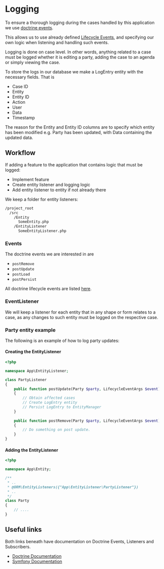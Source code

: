 # Logging

To ensure a thorough logging during the cases
handled by this application we use
[doctrine events](https://www.doctrine-project.org/projects/doctrine-orm/en/2.8/reference/events.html).

This allows us to use already defined
[Lifecycle Events](https://www.doctrine-project.org/projects/doctrine-orm/en/2.8/reference/events.html#lifecycle-events),
and specifying our own logic when listening and handling such events.

Logging is done on case level.
In other words, anything related to a case must be logged
whether it is editing a party,
adding the case to an agenda or simply viewing the case.

To store the logs in our database we make a LogEntry entity
with the necessary fields. That is

* Case ID
* Entity
* Entity ID
* Action
* User
* Data
* Timestamp

The reason for the Entity and Entity ID columns are
to specify which entity has been modified e.g.
Party has been updated, with Data containing the updated data.

## Workflow

If adding a feature to the application that contains logic
that must be logged:

* Implement feature
* Create entity listener and logging logic
* Add entity listener to entity if not already there

We keep a folder for entity listeners:

```sh
/project_root
  /src
    /Entity
      SomeEntity.php
    /EntityListener
      SomeEntityListener.php
```

### Events

The doctrine events we are interested in are

* `postRemove`
* `postUpdate`
* `postLoad`
* `postPersist`

All doctrine lifecycle events are listed
[here](https://www.doctrine-project.org/projects/doctrine-orm/en/2.8/reference/events.html#lifecycle-events).

### EventListener

We will keep a listener for each entity that in any shape or form
relates to a case, as any changes to such entity must be logged
on the respective case.

### Party entity example

The following is an example of how to log party updates:

#### Creating the EntityListener

```php
<?php

namespace App\EntityListener;

class PartyListener
{
    public function postUpdate(Party $party, LifecycleEventArgs $event)
    {
        // Obtain affected cases
        // Create LogEntry entity
        // Persist LogEntry to EntityManager
    }
    
    public function postRemove(Party $party, LifecycleEventArgs $event)
    {
        // Do something on post update.
    }
}
```

#### Adding the EntityListener

```php
<?php

namespace App\Entity;

/**
 * ..
 * @ORM\EntityListeners({"App\EntityListener\PartyListener"})
 * ..
 */
class Party
{
    // ....
}
```

## Useful links

Both links beneath have documentation on
Doctrine Events, Listeners and Subscribers.

* [Doctrine Documentation](https://www.doctrine-project.org/projects/doctrine-orm/en/2.8/reference/events.html)
* [Symfony Documentation](https://symfony.com/doc/current/doctrine/events.html)
